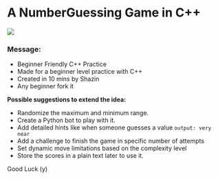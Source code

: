 # A NumberGuessing Game in C++

![](https://github.com/shazinii/guessing-game-cpp/raw/main/scr.png)

### Message:
- Beginner Friendly C++ Practice
- Made for a beginner level practice with C++
- Created in 10 mins by Shazin
- Any beginner fork it

**Possible suggestions to extend the idea:**
- Randomize the maximum and minimum range.
- Create a Python bot to play with it.
- Add detailed hints like when someone guesses a value `output: very near`
- Add a challenge to finish the game in specific number of attempts
- Set dynamic move limitations based on the complexity level
- Store the scores in a plain text later to use it.

Good Luck (y)
